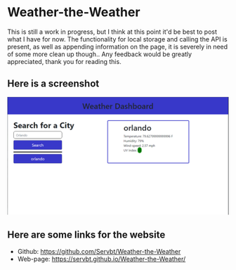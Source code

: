 # Weather-the-Weather

This is still a work in progress, but I think at this point it'd be best to post what I have for now. The functionality for local storage and calling the API is present, as well as appending information on the page, it is severely in need of some more clean up though.. Any feedback would be greatly appreciated, thank you for reading this.

## Here is a screenshot 

![the website](./Assets/images/Capture.PNG)


## Here are some links for the website

* Github: https://github.com/Servbt/Weather-the-Weather
* Web-page: https://servbt.github.io/Weather-the-Weather/

